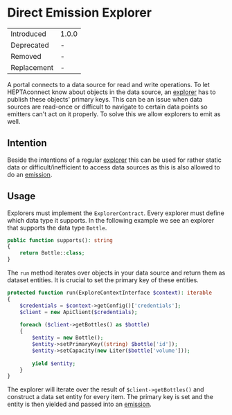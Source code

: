 # Direct Emission Explorer

|             |       |
| ----------- | ----- |
| Introduced  | 1.0.0 |
| Deprecated  | -     |
| Removed     | -     |
| Replacement | -     |

A portal connects to a data source for read and write operations.
To let HEPTAconnect know about objects in the data source, an [explorer](./explorer.md) has to publish these objects' primary keys.
This can be an issue when data sources are read-once or difficult to navigate to certain data points so emitters can't act on it properly.
To solve this we allow explorers to emit as well.

## Intention

Beside the intentions of a regular [explorer](./explorer.md) this can be used for rather static data or difficult/inefficient to access data sources as this is also allowed to do an [emission](../general-resources/data-flow.md).

## Usage

Explorers must implement the `ExplorerContract`.
Every explorer must define which data type it supports.
In the following example we see an explorer that supports the data type `Bottle`.

```php
public function supports(): string
{
    return Bottle::class;
}
```

The `run` method iterates over objects in your data source and return them as dataset entities.
It is crucial to set the primary key of these entities.

```php
protected function run(ExploreContextInterface $context): iterable
{
    $credentials = $context->getConfig()['credentials'];
    $client = new ApiClient($credentials);
    
    foreach ($client->getBottles() as $bottle)
    {
        $entity = new Bottle();
        $entity->setPrimaryKey((string) $bottle['id']);
        $entity->setCapacity(new Liter($bottle['volume']));
        
        yield $entity;
    }
}
```

The explorer will iterate over the result of `$client->getBottles()` and construct a data set entity for every item.
The primary key is set and the entity is then yielded and passed into an [emission](../general-resources/data-flow.md).
